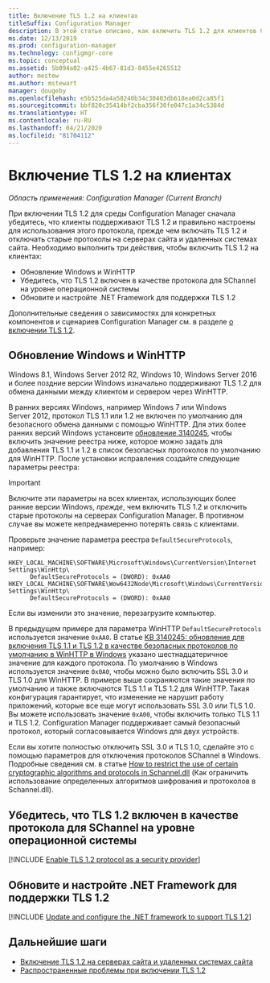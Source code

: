 ```yaml
---
title: Включение TLS 1.2 на клиентах
titleSuffix: Configuration Manager
description: В этой статье описано, как включить TLS 1.2 для клиентов Configuration Manager.
ms.date: 12/13/2019
ms.prod: configuration-manager
ms.technology: configmgr-core
ms.topic: conceptual
ms.assetid: 5b094a02-a425-4b67-81d3-8455e4265512
author: mestew
ms.author: mstewart
manager: dougeby
ms.openlocfilehash: e5b525da4a58240b34c30403db618ea0d2ca85f1
ms.sourcegitcommit: bbf820c35414bf2cba356f30fe047c1a34c5384d
ms.translationtype: HT
ms.contentlocale: ru-RU
ms.lasthandoff: 04/21/2020
ms.locfileid: "81704112"
---
```

# <a name="how-to-enable-tls-12-on-clients"></a>Включение TLS 1.2 на клиентах

*Область применения: Configuration Manager (Current Branch)*

При включении TLS 1.2 для среды Configuration Manager сначала убедитесь, что клиенты поддерживают TLS 1.2 и правильно настроены для использования этого протокола, прежде чем включать TLS 1.2 и отключать старые протоколы на серверах сайта и удаленных системах сайта. Необходимо выполнить три действия, чтобы включить TLS 1.2 на клиентах:

- Обновление Windows и WinHTTP
- Убедитесь, что TLS 1.2 включен в качестве протокола для SChannel на уровне операционной системы
- Обновите и настройте .NET Framework для поддержки TLS 1.2

Дополнительные сведения о зависимостях для конкретных компонентов и сценариев Configuration Manager см. в разделе [о включении TLS 1.2](enable-tls-1-2.md).

## <a name="update-windows-and-winhttp"></a><a name="bkmk_winhttp"></a> Обновление Windows и WinHTTP

Windows 8.1, Windows Server 2012 R2, Windows 10, Windows Server 2016 и более поздние версии Windows изначально поддерживают TLS 1.2 для обмена данными между клиентом и сервером через WinHTTP. 

В ранних версиях Windows, например Windows 7 или Windows Server 2012, протокол TLS 1.1 или 1.2 не включен по умолчанию для безопасного обмена данными с помощью WinHTTP. Для этих более ранних версий Windows установите [обновление 3140245](https://support.microsoft.com/help/3140245), чтобы включить значение реестра ниже, которое можно задать для добавления TLS 1.1 и 1.2 в список безопасных протоколов по умолчанию для WinHTTP. После установки исправления создайте следующие параметры реестра:

> [!IMPORTANT]
> Включите эти параметры на всех клиентах, использующих более ранние версии Windows, *прежде*, чем включить TLS 1.2 и отключить старые протоколы на серверах Configuration Manager. В противном случае вы можете непреднамеренно потерять связь с клиентами.

Проверьте значение параметра реестра `DefaultSecureProtocols`, например:

``` Registry
HKEY_LOCAL_MACHINE\SOFTWARE\Microsoft\Windows\CurrentVersion\Internet Settings\WinHttp\
      DefaultSecureProtocols = (DWORD): 0xAA0
HKEY_LOCAL_MACHINE\SOFTWARE\Wow6432Node\Microsoft\Windows\CurrentVersion\Internet Settings\WinHttp\
      DefaultSecureProtocols = (DWORD): 0xAA0
```

Если вы изменили это значение, перезагрузите компьютер.

В предыдущем примере для параметра WinHTTP `DefaultSecureProtocols` используется значение `0xAA0`. В статье [KB 3140245: обновление для включения TLS 1.1 и TLS 1.2 в качестве безопасных протоколов по умолчанию в WinHTTP в Windows](https://support.microsoft.com/help/3140245) указано шестнадцатеричное значение для каждого протокола. По умолчанию в Windows используется значение `0x0A0`, чтобы можно было включить SSL 3.0 и TLS 1.0 для WinHTTP. В примере выше сохраняются такие значения по умолчанию и также включаются TLS 1.1 и TLS 1.2 для WinHTTP. Такая конфигурация гарантирует, что изменение не нарушит работу приложений, которые все еще могут использовать SSL 3.0 или TLS 1.0. Вы можете использовать значение `0xA00`, чтобы включить только TLS 1.1 и TLS 1.2. Configuration Manager поддерживает самый безопасный протокол, который согласовывается Windows для двух устройств.

 Если вы хотите полностью отключить SSL 3.0 и TLS 1.0, сделайте это с помощью параметров для отключения протоколов SChannel в Windows. Подробные сведения см. в статье [How to restrict the use of certain cryptographic algorithms and protocols in Schannel.dll](https://support.microsoft.com/help/245030/how-to-restrict-the-use-of-certain-cryptographic-algorithms-and-protoc) (Как ограничить использование определенных алгоритмов шифрования и протоколов в Schannel.dll).

## <a name="ensure-that-tls-12-is-enabled-as-a-protocol-for-schannel-at-the-operating-system-level"></a><a name="bkmk_protocol"></a> Убедитесь, что TLS 1.2 включен в качестве протокола для SChannel на уровне операционной системы

[!INCLUDE [Enable TLS 1.2 protocol as a security provider](includes/enable-tls-1-2-protocol-security-provider.md)]

## <a name="update-and-configure-the-net-framework-to-support-tls-12"></a><a name="bkmk_net"></a> Обновите и настройте .NET Framework для поддержки TLS 1.2

[!INCLUDE [Update and configure the .NET framework to support TLS 1.2](includes/update-net-framework-to-support-tls-1-2.md)]


## <a name="next-steps"></a>Дальнейшие шаги

- [Включение TLS 1.2 на серверах сайта и удаленных системах сайта](enable-tls-1-2-server.md)
- [Распространенные проблемы при включении TLS 1.2](enable-tls-1-2-troubleshoot.md)

